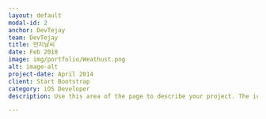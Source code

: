 ```yaml
---
layout: default
modal-id: 2
anchor: DevTejay
team: DevTejay
title: 먼지날씨
date: Feb 2018
image: img/portfolio/Weathust.png
alt: image-alt
project-date: April 2014
client: Start Bootstrap
category: iOS Developer
description: Use this area of the page to describe your project. The icon above is part of a free icon set by <a href="https://sellfy.com/p/8Q9P/jV3VZ/">Flat Icons</a>. On their website, you can download their free set with 16 icons, or you can purchase the entire set with 146 icons for only $12!

---
```

